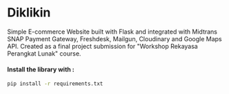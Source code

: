 # Diklikin

Simple E-commerce Website built with Flask and integrated with Midtrans SNAP Payment Gateway, Freshdesk, Mailgun, Cloudinary and Google Maps API. Created as a final project submission for "Workshop Rekayasa Perangkat Lunak" course.

#### Install the library with :

```sh
pip install -r requirements.txt
```
